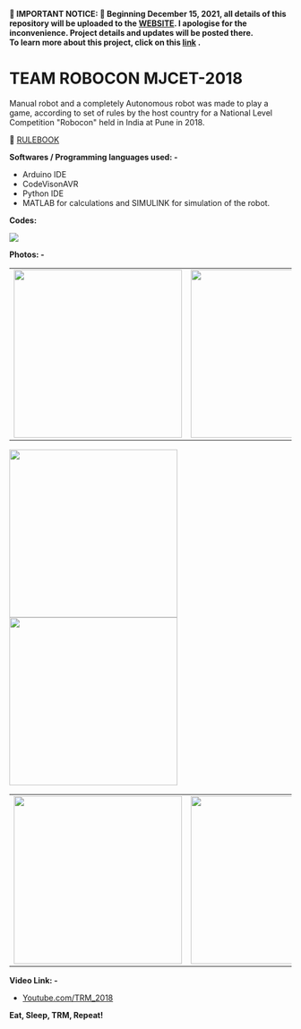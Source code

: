 **🔴 **IMPORTANT NOTICE:** 🔴 Beginning December 15, 2021, all details of this repository will be uploaded to the [WEBSITE](https://sahq-azhar.github.io/). I apologise for the inconvenience. Project details and updates will be posted there.
<br> To learn more about this project, click on this [link](https://sahq-azhar.github.io/robo2018.html) .**

# TEAM ROBOCON MJCET-2018

Manual robot and a completely Autonomous robot was made to play a game, according to set of rules by the host country for a National Level Competition "Robocon" held in India at Pune in 2018.

 📕  [RULEBOOK](https://aws.robu.in/wp-content/uploads/2017/07/aburobocon2018-rule-book-1.pdf)
 



**Softwares / Programming languages used: -**
 * Arduino IDE 
 * CodeVisonAVR 
 * Python IDE
 * MATLAB for calculations and SIMULINK for simulation of the robot.
 
**Codes:**

<a href="https://github.com/TEAMROBOCON-MJCET/TRM/tree/main/2018
"><img src="https://img.shields.io/badge/GitHub-100000?style=for-the-badge&logo=github&logoColor=white" /></a>

**Photos: -** <br>

<table>
  <tr>
    <td><img src="https://i.ibb.co/2h6RtL1/IMG-9249.jpg" width="300" > </td>
    <td><img src="https://i.ibb.co/h7p7Kg9/IMG-9248.jpg" width="300"></td>
    </tr>
</table>

<img src="https://i.ibb.co/ZzY1Hqs/IMG-9232.jpg" width="300">  <img src="https://i.ibb.co/2shZb5y/IMG-9236.jpg" width="300">  

<table>
  <tr>
<td><img src="https://i.ibb.co/vzvhVDV/IMG-9326.jpg" width="300"></td>
<td><img src="https://i.ibb.co/QvDQf5f/IMG-9287.jpg" width="300"></td>
<td><img src="https://i.ibb.co/y6DQ4cF/IMG-9290.jpg" width="300"></td>

</tr>
</table>




**Video Link: -**

 * [Youtube.com/TRM_2018](https://www.youtube.com/watch?v=S2KJ1FbRUXg)


**Eat, Sleep, TRM, Repeat!**
